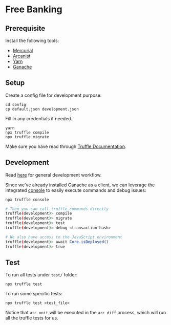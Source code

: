 # Free Banking

## Prerequisite

Install the following tools:

- [Mercurial](https://www.mercurial-scm.org/downloads)
- [Arcanist](https://secure.phabricator.com/book/phabricator/article/arcanist_quick_start/)
- [Yarn](https://yarnpkg.com/en/docs/install)
- [Ganache](https://truffleframework.com/ganache)

## Setup

Create a config file for development purpose:

```
cd config
cp default.json development.json
```

Fill in any credentials if needed.

```
yarn
npx truffle compile
npx truffle migrate
```

Make sure you have read through [Truffle Documentation](https://truffleframework.com/docs/truffle/overview).

## Development

Read [here](http://47.244.8.26/w/arcanist_workflow/) for general development workflow.

Since we've already installed Ganache as a client, we can leverage the integrated [console](https://truffleframework.com/docs/truffle/getting-started/using-truffle-develop-and-the-console) to easily execute commands and debug issues:

```bash
npx truffle console

# Then you can call truffle commands directly
truffle(development)> compile
truffle(development)> migrate
truffle(development)> test
truffle(development)> debug <transaction-hash>

# We also have access to the JavaScript environment
truffle(development)> await Core.isDeployed()
truffle(development)> true
```

## Test

To run all tests under `test/` folder:

```
npx truffle test
```

To run some specific tests:

```
npx truffle test <test_file>
```

Notice that `arc unit` will be executed in the `arc diff` process, which will run all the truffle tests for us.
